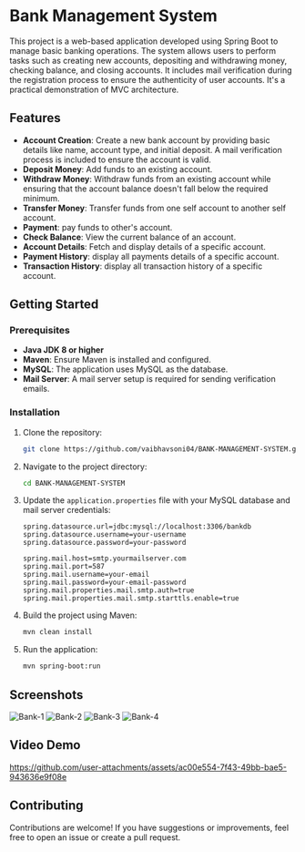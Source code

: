 # Bank Management System

This project is a web-based application developed using Spring Boot to manage basic banking operations. The system allows users to perform tasks such as creating new accounts, depositing and withdrawing money, checking balance, and closing accounts. It includes mail verification during the registration process to ensure the authenticity of user accounts. It's a practical demonstration of MVC architecture.

## Features

- **Account Creation**: Create a new bank account by providing basic details like name, account type, and initial deposit. A mail verification process is included to ensure the account is valid.
- **Deposit Money**: Add funds to an existing account.
- **Withdraw Money**: Withdraw funds from an existing account while ensuring that the account balance doesn't fall below the required minimum.
- **Transfer Money**: Transfer funds from one self account to another self account.
- **Payment**: pay funds to other's account.
- **Check Balance**: View the current balance of an account.
- **Account Details**: Fetch and display details of a specific account.
- **Payment History**: display all payments details of a specific account.
- **Transaction History**: display all transaction history of a specific account.

## Getting Started

### Prerequisites

- **Java JDK 8 or higher**
- **Maven**: Ensure Maven is installed and configured.
- **MySQL**: The application uses MySQL as the database.
- **Mail Server**: A mail server setup is required for sending verification emails.

### Installation

1. Clone the repository:
   ```bash
   git clone https://github.com/vaibhavsoni04/BANK-MANAGEMENT-SYSTEM.git
   ```
2. Navigate to the project directory:
   ```bash
   cd BANK-MANAGEMENT-SYSTEM
   ```
3. Update the `application.properties` file with your MySQL database and mail server credentials:
   ```properties
   spring.datasource.url=jdbc:mysql://localhost:3306/bankdb
   spring.datasource.username=your-username
   spring.datasource.password=your-password

   spring.mail.host=smtp.yourmailserver.com
   spring.mail.port=587
   spring.mail.username=your-email
   spring.mail.password=your-email-password
   spring.mail.properties.mail.smtp.auth=true
   spring.mail.properties.mail.smtp.starttls.enable=true
   ```
4. Build the project using Maven:
   ```bash
   mvn clean install
   ```
5. Run the application:
   ```bash
   mvn spring-boot:run
   ```

## Screenshots
![Bank-1](https://github.com/user-attachments/assets/cfa90507-797c-4e7e-8df0-57feeda12142)
![Bank-2](https://github.com/user-attachments/assets/f2775b0c-91e2-4102-89ed-9e2a907f9655)
![Bank-3](https://github.com/user-attachments/assets/33a24a52-fa85-4339-af08-a4b865a0c762)
![Bank-4](https://github.com/user-attachments/assets/c334bc4f-5072-466f-858a-8a91adf4ed91)

## Video Demo
https://github.com/user-attachments/assets/ac00e554-7f43-49bb-bae5-943636e9f08e

## Contributing

Contributions are welcome! If you have suggestions or improvements, feel free to open an issue or create a pull request.
